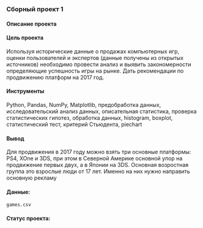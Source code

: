 ### Сборный проект 1

#### Описание проекта

#### Цель проекта
Используя исторические данные о продажах компьютерных игр, оценки пользователей и экспертов (данные получены из открытых источников) необходимо провести анализ и выявить закономерности определяющие успешность игры на рынке. Дать рекомендации по продвижению платформ на 2017 год.

#### Инструменты
Python, Pandas, NumPy, Matplotlib, предобработка данных, исследовательский анализ данных, описательная статистика, проверка статистических гипотез, обработка данных, histogram, boxplot, статистический тест, критерий Стьюдента, piechart

#### Вывод
Для продвижения в 2017 году можно взять три основные платформы: PS4, XOne и 3DS, при этом в Северной Америке основной упор на продвижение первых двух, а в Японии на 3DS. Основная возростная группа это взрослые люди от 17 лет. Именно на них нужно направить основную рекламу

#### Данные:
`games.csv` 

#### Статус проекта: 

